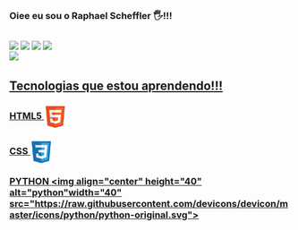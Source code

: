 

### Oiee eu sou o Raphael Scheffler 🖐️!!!
##
<div> 
  <a href="https://www.youtube.com/c/ComputaçãoemMovimento" target="_blank"><img src="https://img.shields.io/badge/YouTube-FF0000?style=for-the-badge&logo=youtube&logoColor=white" target="_blank"></a>
  <a href="https://www.instagram.com/raphaelhsf47" target="_blank"><img src="https://img.shields.io/badge/-Instagram-%23E4405F?style=for-the-badge&logo=instagram&logoColor=white" target="_blank"></a>
  <a href = "mailto:pcraphaelscheffler@gmail.com"><img src="https://img.shields.io/badge/-Gmail-%23333?style=for-the-badge&logo=gmail&logoColor=white" target="_blank"></a>
  <a href="https://www.linkedin.com/in/raphaelscheffler" target="_blank"><img src="https://img.shields.io/badge/-LinkedIn-%230077B5?style=for-the-badge&logo=linkedin&logoColor=white" target="_blank"></a> 
</div> 

<div>
  <a href="https://github.com/RaphaelSchefflerF">
  <img height="180em" src="https://github-readme-stats.vercel.app/api?username=RaphaelSchefflerF&show_icons=true&theme=cobalt&include_all_commits=true&count_private=true"/>
</div>
  
## Tecnologias que estou aprendendo!!!
  

### HTML5 <img align="center" height="40" alt="html5" width="40" src="https://raw.githubusercontent.com/devicons/devicon/master/icons/html5/html5-original.svg">
  
### CSS <img align="center" height="40" alt="css" width="40" src="https://raw.githubusercontent.com/devicons/devicon/master/icons/css3/css3-original.svg">
  
### PYTHON <img align="center" height="40" alt="python"width="40" src="https://raw.githubusercontent.com/devicons/devicon/master/icons/python/python-original.svg">
  


 

